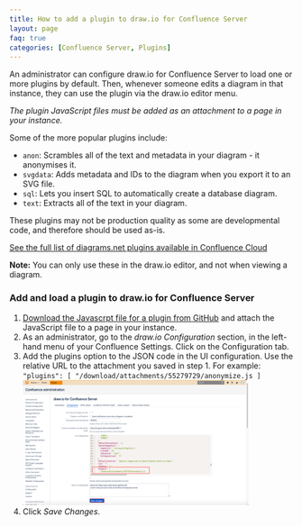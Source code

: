 ```yaml
---
title: How to add a plugin to draw.io for Confluence Server
layout: page
faq: true
categories: [Confluence Server, Plugins]
---
```


An administrator can configure draw.io for Confluence Server to load one or more plugins by default. Then, whenever someone edits a diagram in that instance, they can use the plugin via the draw.io editor menu.

_The plugin JavaScript files must be added as an attachment to a page in your instance._

Some of the more popular plugins include:
* ``anon``: Scrambles all of the text and metadata in your diagram - it anonymises it.
* ``svgdata``: Adds metadata and IDs to the diagram when you export it to an SVG file.
* ``sql``: Lets you insert SQL to automatically create a database diagram.
* ``text``: Extracts all of the text in your diagram.

These plugins may not be production quality as some are developmental code, and therefore should be used as-is.

[See the full list of diagrams.net plugins available in Confluence Cloud](/doc/faq/plugins.html)

**Note:** You can only use these in the draw.io editor, and not when viewing a diagram.

### Add and load a plugin to draw.io for Confluence Server

1. [Download the Javascrpt file for a plugin from GitHub](https://github.com/jgraph/drawio/tree/master/src/main/webapp/plugins) and attach the JavaScript file to a page in your instance.
2. As an administrator, go to the _draw.io Configuration_ section, in the left-hand menu of your Confluence Settings. Click on the Configuration tab.
2. Add the plugins option to the JSON code in the UI configuration. Use the relative URL to the attachment you saved in step 1. For example: ``"plugins": [ "/download/attachments/55279729/anonymize.js ]``
<br /><img src="/assets/img/blog/add-anonymize-plugin-confluence-server.png" width="400" alt="Add the anonymize plugin to draw.io in Confluence Cloud">
3. Click _Save Changes_.
